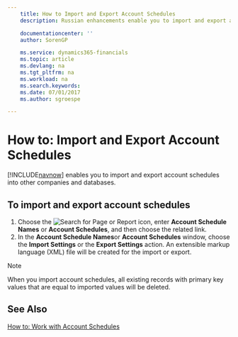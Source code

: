 ```yaml
---
    title: How to Import and Export Account Schedules
    description: Russian enhancements enable you to import and export account schedules into other companies and databases.

    documentationcenter: ''
    author: SorenGP

    ms.service: dynamics365-financials
    ms.topic: article
    ms.devlang: na
    ms.tgt_pltfrm: na
    ms.workload: na
    ms.search.keywords:
    ms.date: 07/01/2017
    ms.author: sgroespe

---
```

# How to: Import and Export Account Schedules
[!INCLUDE[navnow](../../includes/navnow_md.md)] enables you to import and export account schedules into other companies and databases.  

## To import and export account schedules  

1.  Choose the ![Search for Page or Report](../../media/ui-search/search_small.png "Search for Page or Report icon") icon, enter **Account Schedule Names** or **Account Schedules**, and then choose the related link.  
2.  In the **Account Schedule Names**or **Account Schedules** window, choose the **Import Settings** or the **Export Settings** action. An extensible markup language (XML) file will be created for the import or export.  

> [!NOTE]  
>  When you import account schedules, all existing records with primary key values that are equal to imported values will be deleted.  

## See Also  
 [How to: Work with Account Schedules](../../bi-how-work-account-schedule.md)
